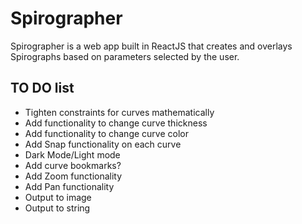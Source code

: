 # Spirographer

Spirographer is a web app built in ReactJS that creates and overlays Spirographs based on parameters selected by the user.

## TO DO list

* Tighten constraints for curves mathematically
* Add functionality to change curve thickness
* Add functionality to change curve color
* Add Snap functionality on each curve
* Dark Mode/Light mode
* Add curve bookmarks?
* Add Zoom functionality
* Add Pan functionality
* Output to image
* Output to string
